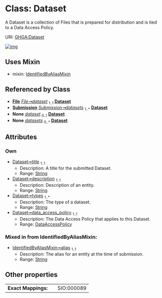 
# Class: Dataset


A Dataset is a collection of Files that is prepared for distribution and is tied to a Data Access Policy.

URI: [GHGA:Dataset](https://w3id.org/GHGA/Dataset)


[![img](https://yuml.me/diagram/nofunky;dir:TB/class/[Submission],[IdentifiedByAliasMixin],[File],[DataAccessPolicy]<data_access_policy%201..1-%20[Dataset&#124;title:string;description:string;types:string%20%2B;alias:string],[File]-%20dataset%201..1>[Dataset],[Submission]++-%20datasets%201..*>[Dataset],[File]-%20dataset(i)%200..1>[Dataset],[Submission]-%20datasets(i)%200..*>[Dataset],[Dataset]uses%20-.->[IdentifiedByAliasMixin],[DataAccessPolicy])](https://yuml.me/diagram/nofunky;dir:TB/class/[Submission],[IdentifiedByAliasMixin],[File],[DataAccessPolicy]<data_access_policy%201..1-%20[Dataset&#124;title:string;description:string;types:string%20%2B;alias:string],[File]-%20dataset%201..1>[Dataset],[Submission]++-%20datasets%201..*>[Dataset],[File]-%20dataset(i)%200..1>[Dataset],[Submission]-%20datasets(i)%200..*>[Dataset],[Dataset]uses%20-.->[IdentifiedByAliasMixin],[DataAccessPolicy])

## Uses Mixin

 *  mixin: [IdentifiedByAliasMixin](IdentifiedByAliasMixin.md)

## Referenced by Class

 *  **[File](File.md)** *[File➞dataset](File_dataset.md)*  <sub>1..1</sub>  **[Dataset](Dataset.md)**
 *  **[Submission](Submission.md)** *[Submission➞datasets](Submission_datasets.md)*  <sub>1..\*</sub>  **[Dataset](Dataset.md)**
 *  **None** *[dataset](dataset.md)*  <sub>0..1</sub>  **[Dataset](Dataset.md)**
 *  **None** *[datasets](datasets.md)*  <sub>0..\*</sub>  **[Dataset](Dataset.md)**

## Attributes


### Own

 * [Dataset➞title](Dataset_title.md)  <sub>1..1</sub>
     * Description: A title for the submitted Dataset.
     * Range: [String](types/String.md)
 * [Dataset➞description](Dataset_description.md)  <sub>1..1</sub>
     * Description: Description of an entity.
     * Range: [String](types/String.md)
 * [Dataset➞types](Dataset_types.md)  <sub>1..\*</sub>
     * Description: The type of a dataset.
     * Range: [String](types/String.md)
 * [Dataset➞data_access_policy](Dataset_data_access_policy.md)  <sub>1..1</sub>
     * Description: The Data Access Policy that applies to this Dataset.
     * Range: [DataAccessPolicy](DataAccessPolicy.md)

### Mixed in from IdentifiedByAliasMixin:

 * [IdentifiedByAliasMixin➞alias](IdentifiedByAliasMixin_alias.md)  <sub>1..1</sub>
     * Description: The alias for an entity at the time of submission.
     * Range: [String](types/String.md)

## Other properties

|  |  |  |
| --- | --- | --- |
| **Exact Mappings:** | | SIO:000089 |

